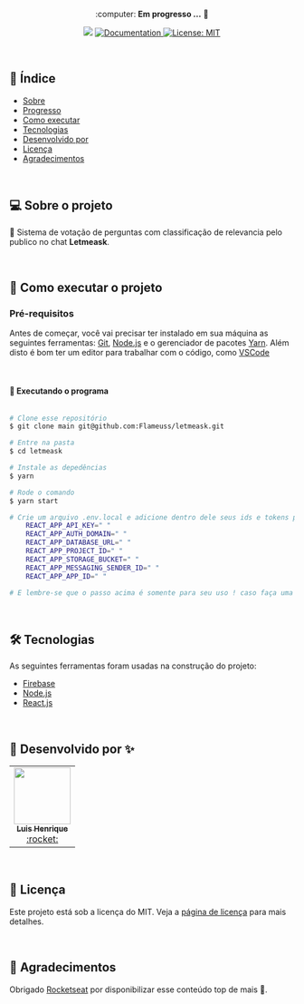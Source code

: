  
<p align="center"> :computer: <strong>Em progresso ...</strong> 🚧</p>

<p align="center"> 
   <img src="https://img.shields.io/badge/version-0.0.1-red.svg" />
  
  <a href="https://github.com/Flameuss">
    <img alt="Documentation" src="https://img.shields.io/badge/documentation-yes-brightgreen.svg" target="_blank" />
  </a>
 
 <a href="https://github.com/Flameuss">
    <img alt="License: MIT" src="https://img.shields.io/badge/License-MIT-blue.svg" target="_blank" />
  </a>
</p>

<br>

## :pushpin: Índice

- [Sobre](#sobre-o-projeto)
- [Progresso](#progresso)
- [Como executar](#executar)
- [Tecnologias](#tecnologia)
- [Desenvolvido por](#desenvolvido)
- [Licença](#licenca)
- [Agradecimentos](#agradecimentos)

<br>

<a id="sobre-o-projeto"></a>

## 💻 Sobre o projeto

:memo: Sistema de votação de perguntas com classificação de relevancia pelo publico no chat <b>Letmeask</b>.

<br>

<a id="executar"></a>

## 🚀 Como executar o projeto

### Pré-requisitos

Antes de começar, você vai precisar ter instalado em sua máquina as seguintes ferramentas:
[Git](https://git-scm.com), [Node.js](https://nodejs.org/en/) e o gerenciador de pacotes [Yarn](https://yarnpkg.com/).
Além disto é bom ter um editor para trabalhar com o código, como [VSCode](https://code.visualstudio.com/)

<br>

#### 🧭 Executando o programa

```bash

# Clone esse repositório
$ git clone main git@github.com:Flameuss/letmeask.git

# Entre na pasta
$ cd letmeask

# Instale as depedências
$ yarn

# Rode o comando
$ yarn start

# Crie um arquivo .env.local e adicione dentro dele seus ids e tokens para seu projeto no firebase
    REACT_APP_API_KEY=" " 
    REACT_APP_AUTH_DOMAIN=" "
    REACT_APP_DATABASE_URL=" "
    REACT_APP_PROJECT_ID=" "
    REACT_APP_STORAGE_BUCKET=" "
    REACT_APP_MESSAGING_SENDER_ID=" "
    REACT_APP_APP_ID=" "

# E lembre-se que o passo acima é somente para seu uso ! caso faça uma branch desse projeto nao deixe seus ids e tokens em nenhuma parte do código para terceiros!
```

<br>

<a id="tecnologia"></a>

## 🛠 Tecnologias

As seguintes ferramentas foram usadas na construção do projeto:

- [Firebase](https://firebase.google.com/)
- [Node.js](https://nodejs.org/en/)
- [React.js](https://pt-br.reactjs.org/)

<br>

<a id="desenvolvido"></a>

## :tada: Desenvolvido por ✨

<table align="center">
  <tr>
<td align="center"><a href="https://github.com/Flameuss"><img src="https://avatars.githubusercontent.com/u/64844248?v=4" width="100px;" alt=""/><br /><sub><b>Luis Henrique</b></sub></a><br /><a href="#" title="Content">:rocket:</a></td>
</tr>
</table>

<br>

<a id="licenca"></a>

## :memo: Licença

Este projeto está sob a licença do MIT. Veja a [página de licença](https://opensource.org/licenses/MIT) para mais detalhes.

<br>

<a id="agradecimento"></a>

## 💙 Agradecimentos

Obrigado [Rocketseat](https://rocketseat.com.br/) por disponibilizar esse conteúdo top de mais 🚀.